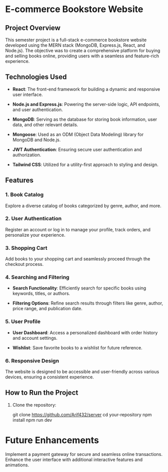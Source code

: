# E-commerce Bookstore Website

## Project Overview

This semester project is a full-stack e-commerce bookstore website developed using the MERN stack (MongoDB, Express.js, React, and Node.js). The objective was to create a comprehensive platform for buying and selling books online, providing users with a seamless and feature-rich experience.

## Technologies Used

- **React**: The front-end framework for building a dynamic and responsive user interface.
  
- **Node.js and Express.js**: Powering the server-side logic, API endpoints, and user authentication.

- **MongoDB**: Serving as the database for storing book information, user data, and other relevant details.

- **Mongoose**: Used as an ODM (Object Data Modeling) library for MongoDB and Node.js.

- **JWT Authentication**: Ensuring secure user authentication and authorization.

- **Tailwind CSS**: Utilized for a utility-first approach to styling and design.

## Features

### 1. Book Catalog

Explore a diverse catalog of books categorized by genre, author, and more.

### 2. User Authentication

Register an account or log in to manage your profile, track orders, and personalize your experience.

### 3. Shopping Cart

Add books to your shopping cart and seamlessly proceed through the checkout process.

### 4. Searching and Filtering

- **Search Functionality**: Efficiently search for specific books using keywords, titles, or authors.

- **Filtering Options**: Refine search results through filters like genre, author, price range, and publication date.

### 5. User Profile

- **User Dashboard**: Access a personalized dashboard with order history and account settings.

- **Wishlist**: Save favorite books to a wishlist for future reference.

### 6. Responsive Design

The website is designed to be accessible and user-friendly across various devices, ensuring a consistent experience.

## How to Run the Project

1. Clone the repository:

   git clone https://github.com/Arif432/server
   cd your-repository
   npm install
   npm run dev

# Future Enhancements
Implement a payment gateway for secure and seamless online transactions.
Enhance the user interface with additional interactive features and animations.
